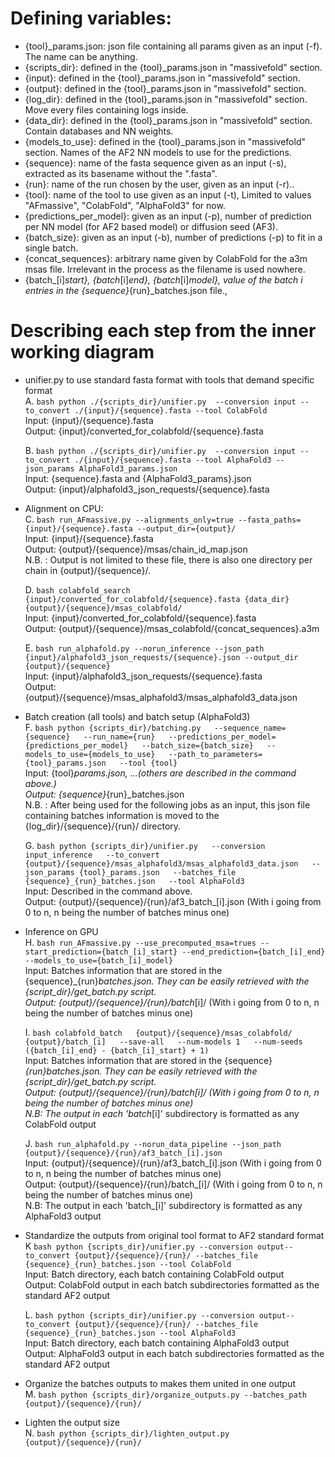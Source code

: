 # Defining variables:
  - {tool}_params.json: json file containing all params given as an input (-f). The name can be anything.
  - {scripts_dir}: defined in the {tool}_params.json in "massivefold" section.
  - {input}: defined in the {tool}_params.json in "massivefold" section.
  - {output}: defined in the {tool}_params.json in "massivefold" section.
  - {log_dir}: defined in the {tool}_params.json in "massivefold" section. Move every files containing logs inside.
  - {data_dir}: defined in the {tool}_params.json in "massivefold" section. Contain databases and NN weights.
  - {models_to_use}: defined in the {tool}_params.json in "massivefold" section. Names of the AF2 NN models to use for the predictions.
  - {sequence}: name of the fasta sequence given as an input (-s), extracted as its basename without the ".fasta".
  - {run}: name of the run chosen by the user, given as an input (-r)..
  - {tool}: name of the tool to use given as an input (-t), Limited to values "AFmassive", "ColabFold", "AlphaFold3" for now.
  - {predictions_per_model}: given as an input (-p), number of prediction per NN model (for AF2 based model) or diffusion seed (AF3).
  - {batch_size}: given as an input (-b), number of predictions (-p) to fit in a single batch.
  - {concat_sequences}: arbitrary name given by ColabFold for the a3m msas file. Irrelevant in the process as the filename is used nowhere.
  - {batch_[i]_start}, {batch_[i]_end}, {batch_[i]_model}, value of the batch i entries in the {sequence}_{run}_batches.json file., 

# Describing each step from the inner working diagram
- unifier.py to use standard fasta format with tools that demand specific format  
  A. ```bash python ./{scripts_dir}/unifier.py  --conversion input --to_convert ./{input}/{sequence}.fasta --tool ColabFold```  
    Input: {input}/{sequence}.fasta  
    Output: {input}/converted_for_colabfold/{sequence}.fasta  

  B. ```bash python ./{scripts_dir}/unifier.py  --conversion input --to_convert ./{input}/{sequence}.fasta --tool AlphaFold3 --json_params AlphaFold3_params.json```  
    Input: {sequence}.fasta and {AlphaFold3_params}.json  
    Output: {input}/alphafold3_json_requests/{sequence}.fasta  

- Alignment on CPU:  
  C. ```bash run_AFmassive.py --alignments_only=true --fasta_paths={input}/{sequence}.fasta --output_dir={output}/```  
    Input: {input}/{sequence}.fasta  
    Output: {output}/{sequence}/msas/chain_id_map.json  
    N.B. : Output is not limited to these file, there is also one directory per chain in {output}/{sequence}/.

  D. ```bash colabfold_search {input}/converted_for_colabfold/{sequence}.fasta {data_dir} {output}/{sequence}/msas_colabfold/```  
    Input: {input}/converted_for_colabfold/{sequence}.fasta  
    Output: {output}/{sequence}/msas_colabfold/{concat_sequences}.a3m  

  E. ```bash run_alphafold.py --norun_inference --json_path {input}/alphafold3_json_requests/{sequence}.json --output_dir {output}/{sequence}```  
    Input: {input}/alphafold3_json_requests/{sequence}.fasta  
    Output: {output}/{sequence}/msas_alphafold3/msas_alphafold3_data.json  

- Batch creation (all tools) and batch setup (AlphaFold3)  
  F. ```bash python {scripts_dir}/batching.py  
          --sequence_name={sequence}  
          --run_name={run}  
          --predictions_per_model={predictions_per_model}  
          --batch_size={batch_size}  
          --models_to_use={models_to_use}  
          --path_to_parameters={tool}_params.json  
          --tool {tool}```  
    Input: {tool}_params.json, ...(others are described in the command above.)  
    Output: {sequence}_{run}_batches.json  
    N.B. : After being used for the following jobs as an input, this json file containing batches information is moved to the {log_dir}/{sequence}/{run}/ directory.  

  G. ```bash python {scripts_dir}/unifier.py  
          --conversion input_inference  
          --to_convert {output}/{sequence}/msas_alphafold3/msas_alphafold3_data.json  
          --json_params {tool}_params.json  
          --batches_file {sequence}_{run}_batches.json  
          --tool AlphaFold3```  
    Input: Described in the command above.  
    Output: {output}/{sequence}/{run}/af3_batch_[i].json (With i going from 0 to n, n being the number of batches minus one)  

- Inference on GPU  
  H. ```bash run_AFmassive.py --use_precomputed_msa=trues --start_prediction={batch_[i]_start} --end_prediction={batch_[i]_end} --models_to_use={batch_[i]_model}```  
    Input: Batches information that are stored in the {sequence}_{run}_batches.json. They can be easily retrieved with the {script_dir}/get_batch.py script.  
    Output: {output}/{sequence}/{run}/batch_[i]/ (With i going from 0 to n, n being the number of batches minus one)  

  I. ```bash colabfold_batch  
          {output}/{sequence}/msas_colabfold/  
          {output}/batch_[i]  
          --save-all  
          --num-models 1  
          --num-seeds ({batch_[i]_end} - {batch_[i]_start} + 1)```  
    Input: Batches information that are stored in the {sequence}_{run}_batches.json. They can be easily retrieved with the {script_dir}/get_batch.py script.  
    Output: {output}/{sequence}/{run}/batch_[i]/ (With i going from 0 to n, n being the number of batches minus one)  
    N.B: The output in each 'batch_[i]' subdirectory is formatted as any ColabFold output  

  J. ```bash run_alphafold.py --norun_data_pipeline --json_path {output}/{sequence}/{run}/af3_batch_[i].json```  
    Input: {output}/{sequence}/{run}/af3_batch_[i].json (With i going from 0 to n, n being the number of batches minus one)  
    Output: {output}/{sequence}/{run}/batch_[i]/ (With i going from 0 to n, n being the number of batches minus one)  
    N.B: The output in each 'batch_[i]' subdirectory is formatted as any AlphaFold3 output  

- Standardize the outputs from original tool format to AF2 standard format  
  K ```bash python {scripts_dir}/unifier.py --conversion output--to_convert {output}/{sequence}/{run}/ --batches_file {sequence}_{run}_batches.json --tool ColabFold```  
    Input: Batch directory, each batch containing ColabFold output  
    Output: ColabFold output in each batch subdirectories formatted as the standard AF2 output  

  L. ```bash python {scripts_dir}/unifier.py --conversion output--to_convert {output}/{sequence}/{run}/ --batches_file {sequence}_{run}_batches.json --tool AlphaFold3```  
    Input: Batch directory, each batch containing AlphaFold3 output  
    Output: AlphaFold3 output in each batch subdirectories formatted as the standard AF2 output  

- Organize the batches outputs to makes them united in one output  
  M. ```bash python {scripts_dir}/organize_outputs.py --batches_path {output}/{sequence}/{run}/```  

- Lighten the output size  
  N. ```bash python {scripts_dir}/lighten_output.py {output}/{sequence}/{run}/```  
